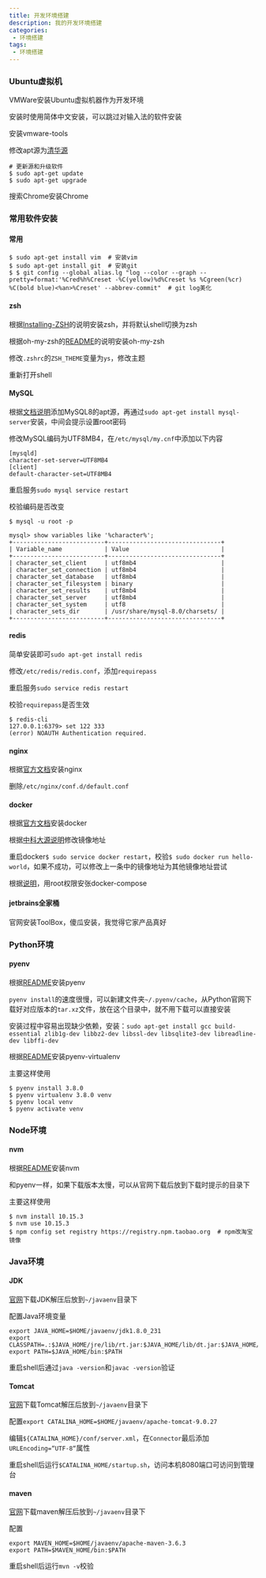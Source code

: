 ```yaml
---
title: 开发环境搭建
description: 我的开发环境搭建
categories:
 - 环境搭建
tags:
 - 环境搭建
---
```


### Ubuntu虚拟机
VMWare安装Ubuntu虚拟机器作为开发环境

安装时使用简体中文安装，可以跳过对输入法的软件安装

安装vmware-tools

修改apt源为[清华源](https://mirror.tuna.tsinghua.edu.cn/help/ubuntu/)

```
# 更新源和升级软件
$ sudo apt-get update
$ sudo apt-get upgrade
```

搜索Chrome安装Chrome

### 常用软件安装
#### 常用
```
$ sudo apt-get install vim  # 安装vim
$ sudo apt-get install git  # 安装git
$ $ git config --global alias.lg "log --color --graph --pretty=format:'%Cred%h%Creset -%C(yellow)%d%Creset %s %Cgreen(%cr) %C(bold blue)<%an>%Creset' --abbrev-commit"  # git log美化
```

#### zsh
根据[Installing-ZSH](https://github.com/robbyrussell/oh-my-zsh/wiki/Installing-ZSH)的说明安装zsh，并将默认shell切换为zsh

根据oh-my-zsh的[README](https://github.com/robbyrussell/oh-my-zsh)的说明安装oh-my-zsh

修改`.zshrc`的`ZSH_THEME`变量为`ys`，修改主题

重新打开shell

#### MySQL
根据[文档说明](https://dev.mysql.com/doc/mysql-apt-repo-quick-guide/en/)添加MySQL8的apt源，再通过`sudo apt-get install mysql-server`安装，中间会提示设置root密码

修改MySQL编码为UTF8MB4，在`/etc/mysql/my.cnf`中添加以下内容

```
[mysqld]
character-set-server=UTF8MB4
[client]
default-character-set=UTF8MB4
```

重启服务`sudo mysql service restart`

校验编码是否改变

```
$ mysql -u root -p

mysql> show variables like '%character%';
+--------------------------+--------------------------------+
| Variable_name            | Value                          |
+--------------------------+--------------------------------+
| character_set_client     | utf8mb4                        |
| character_set_connection | utf8mb4                        |
| character_set_database   | utf8mb4                        |
| character_set_filesystem | binary                         |
| character_set_results    | utf8mb4                        |
| character_set_server     | utf8mb4                        |
| character_set_system     | utf8                           |
| character_sets_dir       | /usr/share/mysql-8.0/charsets/ |
+--------------------------+--------------------------------+
```

#### redis
简单安装即可`sudo apt-get install redis`

修改`/etc/redis/redis.conf`，添加`requirepass`

重启服务`sudo service redis restart`

校验`requirepass`是否生效

```
$ redis-cli
127.0.0.1:6379> set 122 333
(error) NOAUTH Authentication required.
```

#### nginx
根据[官方文档](http://nginx.org/en/linux_packages.html#Ubuntu)安装nginx

删除`/etc/nginx/conf.d/default.conf`

#### docker
根据[官方文档](https://docs.docker.com/install/linux/docker-ce/ubuntu/)安装docker

根据[中科大源说明](https://lug.ustc.edu.cn/wiki/mirrors/help/docker)修改镜像地址

重启docker`$ sudo service docker restart`，校验`$ sudo docker run hello-world`，如果不成功，可以修改上一条中的镜像地址为其他镜像地址尝试

根据[说明](http://get.daocloud.io/#install-compose)，用root权限安张docker-compose

#### jetbrains全家桶
官网安装ToolBox，傻瓜安装，我觉得它家产品真好

### Python环境
#### pyenv
根据[README](https://github.com/pyenv/pyenv)安装pyenv

`pyenv install`的速度很慢，可以新建文件夹`~/.pyenv/cache`，从Python官网下载好对应版本的`tar.xz`文件，放在这个目录中，就不用下载可以直接安装

安装过程中容易出现缺少依赖，安装：`sudo apt-get install gcc build-essential zlib1g-dev libbz2-dev libssl-dev libsqlite3-dev libreadline-dev libffi-dev`  

根据[README](https://github.com/pyenv/pyenv-virtualenv)安装pyenv-virtualenv

主要这样使用

```
$ pyenv install 3.8.0
$ pyenv virtualenv 3.8.0 venv
$ pyenv local venv
$ pyenv activate venv
```

### Node环境
#### nvm
根据[README](https://github.com/nvm-sh/nvm)安装nvm

和pyenv一样，如果下载版本太慢，可以从官网下载后放到下载时提示的目录下

主要这样使用

```
$ nvm install 10.15.3
$ nvm use 10.15.3
$ npm config set registry https://registry.npm.taobao.org  # npm改淘宝镜像
```

### Java环境
#### JDK
[官网](https://www.oracle.com/technetwork/java/javase/downloads/index.html)下载JDK解压后放到`~/javaenv`目录下

配置Java环境变量
```
export JAVA_HOME=$HOME/javaenv/jdk1.8.0_231
export CLASSPATH=.:$JAVA_HOME/jre/lib/rt.jar:$JAVA_HOME/lib/dt.jar:$JAVA_HOME/lib/tools.jar
export PATH=$JAVA_HOME/bin:$PATH
```

重启shell后通过`java -version`和`javac -version`验证

#### Tomcat
[官网](https://tomcat.apache.org/)下载Tomcat解压后放到`~/javaenv`目录下

配置`export CATALINA_HOME=$HOME/javaenv/apache-tomcat-9.0.27`

编辑`${CATALINA_HOME}/conf/server.xml`，在`Connector`最后添加`URLEncoding=“UTF-8“`属性

重启shell后运行`$CATALINA_HOME/startup.sh`，访问本机8080端口可访问到管理台

#### maven
[官网](http://maven.apache.org/)下载maven解压后放到`~/javaenv`目录下

配置
```
export MAVEN_HOME=$HOME/javaenv/apache-maven-3.6.3
export PATH=$MAVEN_HOME/bin:$PATH
```

重启shell后运行`mvn -v`校验
